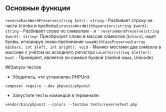 
## Основные функции

`reverseEachWordPreserve(string $str): string` - Разбивает строку на части (слова и пробелы)
`processWordWithSeparators(string $word): string` - Разбивает слово по символам `-` и `'`
`reverseWordPreserve(string $word): string`- Преобразует слово в массив символов (`$chars`), ищет буквы, игнорируя знаки препинания
`swapWithCasePreserved(array &$chars, int $left, int $right): void` - Меняет местами два символа в массиве с учётом их исходного регистра
`isLetter(string $letter): bool` - Проверяет, является ли символ буквой (любой язык, Unicode)

##Запуск тестов
- Убедитесь, что установлен PHPUnit:
    
```composer require --dev phpunit/phpunit```

- Запустите тесты командой в терминале:

```vendor/bin/phpunit --colors --testdox tests/reverseTest.php```